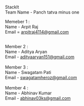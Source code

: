 StackIt<br>
Team Name - Panch tatva minus one<be>

Memeber 1 :<br>
Name - Arpit Raj<br>
Email = arpitraj4114@gmail.com<br>
<br>

Member 2 :<br>
Name - Aditya Aryan<br>
Email - adityaaryan151@gmail.com<br>
<br>
Member 3 :<br>
Name - Swagatam Pati<br>
Email - swagatamheroz@gmail.com<br>
<br>
Member 4 :<br>
Name - Abhinav Kumar<br>
Email - abhinav03ks@gmail.com

